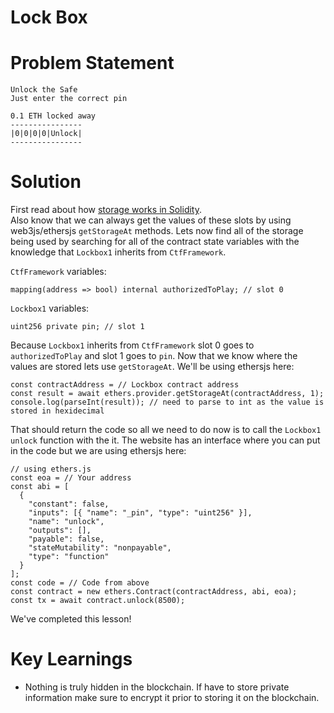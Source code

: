 # Lock Box

# Problem Statement
```
Unlock the Safe
Just enter the correct pin

0.1 ETH locked away
----------------
|0|0|0|0|Unlock|
----------------
```

# Solution
First read about how [storage works in Solidity](https://docs.soliditylang.org/en/v0.8.13/internals/layout_in_storage.html).<br>
Also know that we can always get the values of these slots by using web3js/ethersjs `getStorageAt` methods.
Lets now find all of the storage being used by searching for all of the contract state variables with the knowledge that `Lockbox1` inherits from `CtfFramework`.<br>

`CtfFramework` variables:
```
mapping(address => bool) internal authorizedToPlay; // slot 0
```
`Lockbox1` variables:
```
uint256 private pin; // slot 1
```
Because `Lockbox1` inherits from `CtfFramework` slot 0 goes to `authorizedToPlay` and slot 1 goes to `pin`. Now that we know where the values are stored lets use `getStorageAt`. We'll be using ethersjs here:
```
const contractAddress = // Lockbox contract address
const result = await ethers.provider.getStorageAt(contractAddress, 1);
console.log(parseInt(result)); // need to parse to int as the value is stored in hexidecimal
```
That should return the code so all we need to do now is to call the `Lockbox1` `unlock` function with the it. The website has an interface where you can put in the code but we are using ethersjs here:
```
// using ethers.js
const eoa = // Your address
const abi = [
  {
    "constant": false,
    "inputs": [{ "name": "_pin", "type": "uint256" }],
    "name": "unlock",
    "outputs": [],
    "payable": false,
    "stateMutability": "nonpayable",
    "type": "function"
  }
];
const code = // Code from above
const contract = new ethers.Contract(contractAddress, abi, eoa);
const tx = await contract.unlock(8500);
```

We've completed this lesson!

# Key Learnings
- Nothing is truly hidden in the blockchain. If have to store private information make sure to encrypt it prior to storing it on the blockchain.
